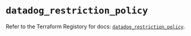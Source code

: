 # `datadog_restriction_policy`

Refer to the Terraform Registory for docs: [`datadog_restriction_policy`](https://registry.terraform.io/providers/datadog/datadog/3.27.0/docs/resources/restriction_policy).

